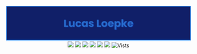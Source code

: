 <div align="center">
  <img max-width="800" src="banner1.png"/>
</div>

<div align="center">
  <a href="https://www.linkedin.com/in/lucasloepke/" target="_blank"><img src="https://img.shields.io/badge/lucasloepke-blue?logo=linkedin&logoColor=white"></a>
  <a href="https://lucasloepke.github.io/" target="_blank"><img src="https://img.shields.io/badge/Website-darkpink?logo=github&logoColor=white"></a>
  <a href=""><img src="https://img.shields.io/badge/Java-red?logo=openjdk&logoColor=white"></a>
  <!-- <a href=""><img src="https://img.shields.io/badge/Python-darkgreen?logo=python&logoColor=white"></a> -->
  <a href=""><img src="https://img.shields.io/badge/HTML5-orange?logo=html5&logoColor=white"></a>
  <a href=""><img src="https://img.shields.io/badge/CSS-lightblue?logo=css3&logoColor=white"></a>
  <a href=""><img src="https://img.shields.io/badge/Python-yellow?logo=python"></a>
  <img src="https://komarev.com/ghpvc/?username=lucasloepke&style=flat-square&color=yellow&label=Visits" alt="Vists"/>

</div>
